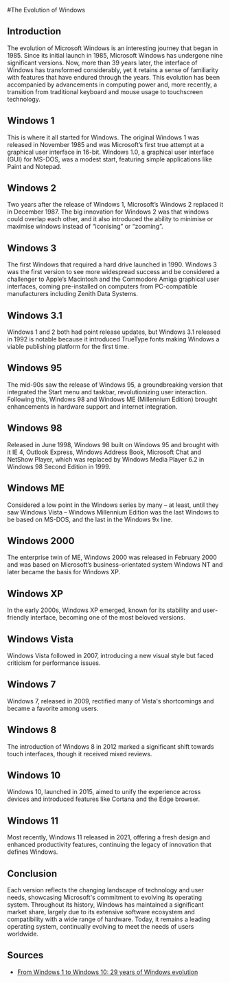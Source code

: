 #The Evolution of Windows

## Introduction

The evolution of Microsoft Windows is an interesting journey that began in 1985. Since its initial launch in 1985, Microsoft Windows has undergone nine significant versions. Now, more than 39 years later, the interface of Windows has transformed considerably, yet it retains a sense of familiarity with features that have endured through the years. This evolution has been accompanied by advancements in computing power and, more recently, a transition from traditional keyboard and mouse usage to touchscreen technology.

## Windows 1
This is where it all started for Windows. The original Windows 1 was released in November 1985 and was Microsoft’s first true attempt at a graphical user interface in 16-bit. Windows 1.0, a graphical user interface (GUI) for MS-DOS, was a modest start, featuring simple applications like Paint and Notepad.

## Windows 2
Two years after the release of Windows 1, Microsoft’s Windows 2 replaced it in December 1987. The big innovation for Windows 2 was that windows could overlap each other, and it also introduced the ability to minimise or maximise windows instead of “iconising” or “zooming”.

## Windows 3
The first Windows that required a hard drive launched in 1990. Windows 3 was the first version to see more widespread success and be considered a challenger to Apple’s Macintosh and the Commodore Amiga graphical user interfaces, coming pre-installed on computers from PC-compatible manufacturers including Zenith Data Systems.

## Windows 3.1
Windows 1 and 2 both had point release updates, but Windows 3.1 released in 1992 is notable because it introduced TrueType fonts making Windows a viable publishing platform for the first time.

## Windows 95
The mid-90s saw the release of Windows 95, a groundbreaking version that integrated the Start menu and taskbar, revolutionizing user interaction. Following this, Windows 98 and Windows ME (Millennium Edition) brought enhancements in hardware support and internet integration.

## Windows 98
Released in June 1998, Windows 98 built on Windows 95 and brought with it IE 4, Outlook Express, Windows Address Book, Microsoft Chat and NetShow Player, which was replaced by Windows Media Player 6.2 in Windows 98 Second Edition in 1999.

## Windows ME
Considered a low point in the Windows series by many – at least, until they saw Windows Vista – Windows Millennium Edition was the last Windows to be based on MS-DOS, and the last in the Windows 9x line.

## Windows 2000
The enterprise twin of ME, Windows 2000 was released in February 2000 and was based on Microsoft’s business-orientated system Windows NT and later became the basis for Windows XP.

## Windows XP
In the early 2000s, Windows XP emerged, known for its stability and user-friendly interface, becoming one of the most beloved versions. 

## Windows Vista
Windows Vista followed in 2007, introducing a new visual style but faced criticism for performance issues.

## Windows 7
Windows 7, released in 2009, rectified many of Vista's shortcomings and became a favorite among users. 

## Windows 8
The introduction of Windows 8 in 2012 marked a significant shift towards touch interfaces, though it received mixed reviews.

## Windows 10
Windows 10, launched in 2015, aimed to unify the experience across devices and introduced features like Cortana and the Edge browser.

## Windows 11
Most recently, Windows 11 released in 2021, offering a fresh design and enhanced productivity features, continuing the legacy of innovation that defines Windows.

## Conclusion
Each version reflects the changing landscape of technology and user needs, showcasing Microsoft's commitment to evolving its operating system. Throughout its history, Windows has maintained a significant market share, largely due to its extensive software ecosystem and compatibility with a wide range of hardware. Today, it remains a leading operating system, continually evolving to meet the needs of users worldwide.

## Sources

- [From Windows 1 to Windows 10: 29 years of Windows evolution](https://www.theguardian.com/technology/2014/oct/02/from-windows-1-to-windows-10-29-years-of-windows-evolution)
